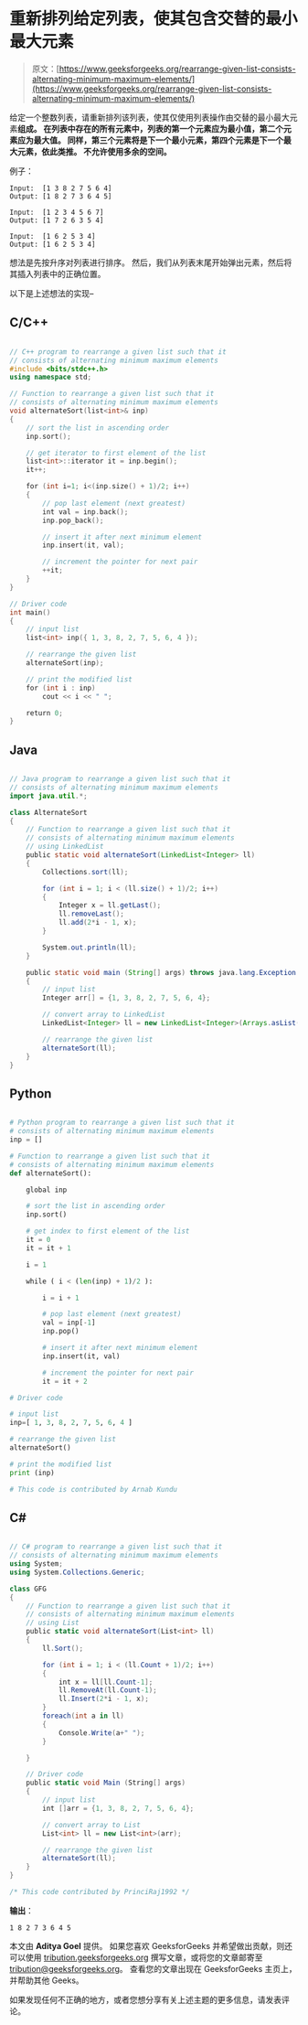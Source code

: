 # 重新排列给定列表，使其包含交替的最小最大元素

> 原文：[https://www.geeksforgeeks.org/rearrange-given-list-consists-alternating-minimum-maximum-elements/](https://www.geeksforgeeks.org/rearrange-given-list-consists-alternating-minimum-maximum-elements/)

给定一个整数列表，请重新排列该列表，使其仅使用列表操作由交替的最小最大元素**组成。 在列表中存在的所有元素中，列表的第一个元素应为最小值，第二个元素应为最大值。 同样，第三个元素将是下一个最小元素，第四个元素是下一个最大元素，依此类推。 不允许使用多余的空间。**

例子：

```
Input:  [1 3 8 2 7 5 6 4]
Output: [1 8 2 7 3 6 4 5]

Input:  [1 2 3 4 5 6 7]
Output: [1 7 2 6 3 5 4]

Input:  [1 6 2 5 3 4]
Output: [1 6 2 5 3 4]

```

想法是先按升序对列表进行排序。 然后，我们从列表末尾开始弹出元素，然后将其插入列表中的正确位置。

以下是上述想法的实现–

## C/C++ 

```cpp

// C++ program to rearrange a given list such that it 
// consists of alternating minimum maximum elements 
#include <bits/stdc++.h> 
using namespace std; 

// Function to rearrange a given list such that it 
// consists of alternating minimum maximum elements 
void alternateSort(list<int>& inp) 
{ 
    // sort the list in ascending order 
    inp.sort(); 

    // get iterator to first element of the list 
    list<int>::iterator it = inp.begin(); 
    it++; 

    for (int i=1; i<(inp.size() + 1)/2; i++) 
    { 
        // pop last element (next greatest) 
        int val = inp.back(); 
        inp.pop_back(); 

        // insert it after next minimum element 
        inp.insert(it, val); 

        // increment the pointer for next pair 
        ++it; 
    } 
} 

// Driver code 
int main() 
{ 
    // input list 
    list<int> inp({ 1, 3, 8, 2, 7, 5, 6, 4 }); 

    // rearrange the given list 
    alternateSort(inp); 

    // print the modified list 
    for (int i : inp) 
        cout << i << " "; 

    return 0; 
} 

```

## Java

```java

// Java program to rearrange a given list such that it 
// consists of alternating minimum maximum elements 
import java.util.*; 

class AlternateSort 
{ 
    // Function to rearrange a given list such that it 
    // consists of alternating minimum maximum elements 
    // using LinkedList 
    public static void alternateSort(LinkedList<Integer> ll)  
    { 
        Collections.sort(ll); 

        for (int i = 1; i < (ll.size() + 1)/2; i++) 
        { 
            Integer x = ll.getLast(); 
            ll.removeLast(); 
            ll.add(2*i - 1, x); 
        } 

        System.out.println(ll); 
    } 

    public static void main (String[] args) throws java.lang.Exception 
    { 
        // input list 
        Integer arr[] = {1, 3, 8, 2, 7, 5, 6, 4}; 

        // convert array to LinkedList 
        LinkedList<Integer> ll = new LinkedList<Integer>(Arrays.asList(arr)); 

        // rearrange the given list 
        alternateSort(ll); 
    } 
} 

```

## Python

```py

# Python program to rearrange a given list such that it 
# consists of alternating minimum maximum elements 
inp = [] 

# Function to rearrange a given list such that it 
# consists of alternating minimum maximum elements 
def alternateSort(): 

    global inp 

    # sort the list in ascending order 
    inp.sort() 

    # get index to first element of the list 
    it = 0
    it = it + 1

    i = 1

    while ( i < (len(inp) + 1)/2 ): 

        i = i + 1

        # pop last element (next greatest) 
        val = inp[-1] 
        inp.pop() 

        # insert it after next minimum element 
        inp.insert(it, val) 

        # increment the pointer for next pair 
        it = it + 2

# Driver code 

# input list 
inp=[ 1, 3, 8, 2, 7, 5, 6, 4 ] 

# rearrange the given list 
alternateSort() 

# print the modified list 
print (inp)  

# This code is contributed by Arnab Kundu 

```

## C#

```cs

// C# program to rearrange a given list such that it 
// consists of alternating minimum maximum elements  
using System;  
using System.Collections.Generic; 

class GFG 
{ 
    // Function to rearrange a given list such that it 
    // consists of alternating minimum maximum elements 
    // using List 
    public static void alternateSort(List<int> ll)  
    { 
        ll.Sort(); 

        for (int i = 1; i < (ll.Count + 1)/2; i++) 
        { 
            int x = ll[ll.Count-1]; 
            ll.RemoveAt(ll.Count-1); 
            ll.Insert(2*i - 1, x); 
        } 
        foreach(int a in ll) 
        { 
            Console.Write(a+" "); 
        } 

    } 

    // Driver code 
    public static void Main (String[] args) 
    { 
        // input list 
        int []arr = {1, 3, 8, 2, 7, 5, 6, 4}; 

        // convert array to List 
        List<int> ll = new List<int>(arr); 

        // rearrange the given list 
        alternateSort(ll); 
    } 
} 

/* This code contributed by PrinciRaj1992 */

```

**输出**：

```
1 8 2 7 3 6 4 5

```

本文由 **Aditya Goel** 提供。 如果您喜欢 GeeksforGeeks 并希望做出贡献，则还可以使用 [tribution.geeksforgeeks.org](http://www.contribute.geeksforgeeks.org) 撰写文章，或将您的文章邮寄至 tribution@geeksforgeeks.org。 查看您的文章出现在 GeeksforGeeks 主页上，并帮助其他 Geeks。

如果发现任何不正确的地方，或者您想分享有关上述主题的更多信息，请发表评论。


